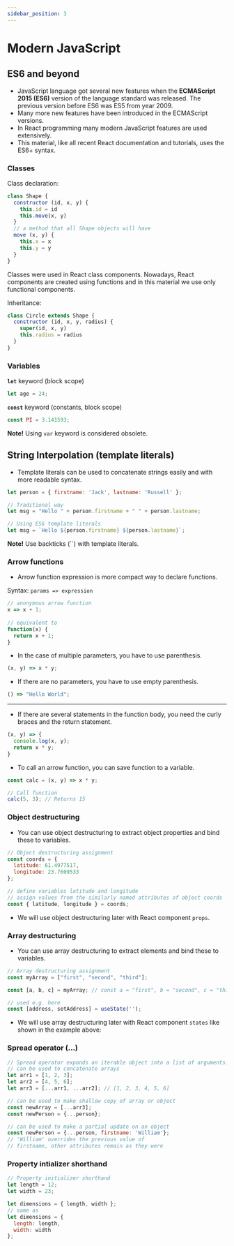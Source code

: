 ```yaml
---
sidebar_position: 3
---
```


# Modern JavaScript

## ES6 and beyond
				
- JavaScript language got several new features when the **ECMAScript 2015 (ES6)** version of the language standard was released. The previous version before ES6 was ES5 from year 2009.
- Many more new features have been introduced in the ECMAScript versions.
- In React programming many modern JavaScript features are used extensively.
- This material, like all recent React documentation and tutorials, uses the ES6+ syntax.

### Classes

Class declaration:

```javascript
class Shape { 
  constructor (id, x, y) { 
    this.id = id 
    this.move(x, y) 
  } 
  // a method that all Shape objects will have
  move (x, y) {	 
    this.x = x 
    this.y = y  
  } 
}							
```
Classes were used in React class components. Nowadays, React components are created using functions and in this material we use only functional components.

Inheritance:

```javascript
class Circle extends Shape { 
  constructor (id, x, y, radius) { 
    super(id, x, y) 
    this.radius = radius 
  } 
}								
```

 ### Variables

**`let`** keyword (block scope)
```	js
let age = 24;
```
**`const`** keyword (constants, block scope)
```js
const PI = 3.141593;
````
**Note!** Using `var` keyword is considered obsolete.
		
## String Interpolation (template literals)
- Template literals can be used to concatenate strings easily and with  more readable syntax.

```js
let person = { firstname: 'Jack', lastname: 'Russell' };

// Traditional way
let msg = "Hello " + person.firstname + " " + person.lastname;

// Using ES6 template literals
let msg = `Hello ${person.firstname} ${person.lastname}`;
```

**Note!**  Use backticks (``)	with template literals.			

### Arrow functions

- Arrow function expression is more compact way to declare functions.

Syntax: `params => expression`

```javascript
// anonymous arrow function
x => x + 1;
					
// equivalent to
function(x) {
  return x + 1;
}
```

- In the case of multiple parameters, you have to use parenthesis.
```js
(x, y) => x * y;
```
- If there are no parameters, you have to use empty parenthesis.
```js
() => "Hello World";
```
---
- If there are several statements in the function body, you need the curly braces and the return statement.
```js
(x, y) => {
  console.log(x, y); 
  return x * y;
}					
```
- To call an arrow function, you can save function to a variable.
```js
const calc = (x, y) => x * y;

// Call function
calc(5, 3); // Returns 15
```

### Object destructuring

- You can use object destructuring to extract object properties and bind these to variables.

```js
// Object destructuring assignment
const coords = {     
  latitude: 61.4977517,
  longitude: 23.7609533
};

// define variables latitude and longitude
// assign values from the similarly named attributes of object coords
const { latitude, longitude } = coords;
```
- We will use object destructuring later with React component `props`.

### Array destructuring
- You can use array destructuring to extract elements and bind these to variables.

```js
// Array destructuring assignment
const myArray = ["first", "second", "third"];

const [a, b, c] = myArray; // const a = "first", b = "second", c = "third";

// used e.g. here
const [address, setAddress] = useState('');
```

- We will use array destructuring later with React component `states` like shown in the example above:

### Spread operator (...)

```js
// Spread operator expands an iterable object into a list of arguments.
// can be used to concatenate arrays
let arr1 = [1, 2, 3];
let arr2 = [4, 5, 6];
let arr3 = [...arr1, ...arr2]; // [1, 2, 3, 4, 5, 6]

// can be used to make shallow copy of array or object
const newArray = [...arr3];
const newPerson = {...person};

// can be used to make a partial update on an object
const newPerson = {...person, firstname: 'William'};
// 'William' overrides the previous value of 
// firstname, other attributes remain as they were 
```

### Property intializer shorthand

```js
// Property initializer shorthand
let length = 12;
let width = 23;

let dimensions = { length, width };
// same as
let dimensions = {
  length: length,
  width: width
};
```
